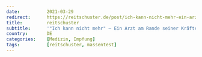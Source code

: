 ```yaml
---
date:          2021-03-29
redirect:      https://reitschuster.de/post/ich-kann-nicht-mehr-ein-arzt-am-rande-seiner-kraefte-packt-aus/
title:         reitschuster
subtitle:      '"Ich kann nicht mehr" – Ein Arzt am Rande seiner Kräfte packt aus'
country:       DE
categories:    [Medizin, Impfung]
tags:          [reitschuster, massentest]
---
```

